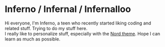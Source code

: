 # Inferno / Infernal / Infernalloo
Hi everyone, I'm Inferno, a teen who recently started liking coding and related stuff. Trying to do my stuff here.<br>
I really like to personalize stuff, especially with the [Nord theme](https://www.nordtheme.com/). 
Hope I can learn as much as possible.

<link rel="stylesheet" type="text/css" href="https://github.com/<username>/<repository>/blob/main/style.css">
